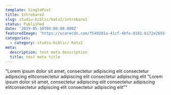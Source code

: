 ```yaml
---
template: SinglePost
title: Intrebare2
slug: studiu-biblic/katz2/intrebare1
status: Published
date: '2019-05-10T04:00:00.000Z'
featuredImage: 'https://ucarecdn.com/f540281a-41cf-4bfa-8181-b172e2655fba/-/crop/1632x1777/0,672/-/preview/'
categories:
  - category: studiu-biblic/ Katz2
meta:
  description: test meta description
  title: test meta title
---
```


"Lorem ipsum dolor sit amet, consectetur adipiscing elit  consectetur adipiscing elitconsectetur adipiscing elit consectetur adipiscing elit "Lorem ipsum dolor sit amet, consectetur adipiscing elit  consectetur adipiscing elitconsectetur adipiscing elit consectetur adipiscing elit""
